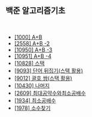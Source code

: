 백준 알고리즘기초
---

<br/>

* [[1000] A+B](https://github.com/KimYoungQ/study/blob/main/%EB%B0%B1%EC%A4%80_%EC%95%8C%EA%B3%A0%EB%A6%AC%EC%A6%98%EA%B8%B0%EC%B4%88/%5B1000%5D%20A%2BB.md)
* [[2558] A+B -2](https://github.com/KimYoungQ/study/blob/main/%EB%B0%B1%EC%A4%80_%EC%95%8C%EA%B3%A0%EB%A6%AC%EC%A6%98%EA%B8%B0%EC%B4%88/%5B2558%5D%20A%2BB%20-2.md)
* [[10950] A+B -3](https://github.com/KimYoungQ/study/blob/main/%EB%B0%B1%EC%A4%80_%EC%95%8C%EA%B3%A0%EB%A6%AC%EC%A6%98%EA%B8%B0%EC%B4%88/%5B10950%5D%20A%2BB%20-3.md)
* [[10951] A+B -4](https://github.com/KimYoungQ/study/blob/main/%EB%B0%B1%EC%A4%80_%EC%95%8C%EA%B3%A0%EB%A6%AC%EC%A6%98%EA%B8%B0%EC%B4%88/%5B10951%5D%20A%2BB%20-4.md)
* [[10828] 스택](https://github.com/KimYoungQ/study/blob/main/%EB%B0%B1%EC%A4%80_%EC%95%8C%EA%B3%A0%EB%A6%AC%EC%A6%98%EA%B8%B0%EC%B4%88/%5B10828%5D%20%EC%8A%A4%ED%83%9D.md)
* [[9093] 단어 뒤집기(스택 활용)](https://github.com/KimYoungQ/study/blob/main/%EB%B0%B1%EC%A4%80_%EC%95%8C%EA%B3%A0%EB%A6%AC%EC%A6%98%EA%B8%B0%EC%B4%88/%5B9093%5D%20%EB%8B%A8%EC%96%B4%20%EB%92%A4%EC%A7%91%EA%B8%B0(%EC%8A%A4%ED%83%9D%20%ED%99%9C%EC%9A%A9).md)
* [[9012] 괄호 쌍(스택 활용)](https://github.com/KimYoungQ/study/blob/main/%EB%B0%B1%EC%A4%80_%EC%95%8C%EA%B3%A0%EB%A6%AC%EC%A6%98%EA%B8%B0%EC%B4%88/%5B9012%5D%20%EA%B4%84%ED%98%B8%20%EC%8C%8D(%EC%8A%A4%ED%83%9D%20%ED%99%9C%EC%9A%A9).md)
* [[10430] 나머지](https://github.com/KimYoungQ/study/blob/main/%EB%B0%B1%EC%A4%80_%EC%95%8C%EA%B3%A0%EB%A6%AC%EC%A6%98%EA%B8%B0%EC%B4%88/%5B10430%5D%EB%82%98%EB%A8%B8%EC%A7%80.md)
* [[2609] 최대공약수와최소공배수](https://github.com/KimYoungQ/study/blob/main/%EB%B0%B1%EC%A4%80_%EC%95%8C%EA%B3%A0%EB%A6%AC%EC%A6%98%EA%B8%B0%EC%B4%88/%5B2609%5D%20%EC%B5%9C%EB%8C%80%EA%B3%B5%EC%95%BD%EC%88%98%EC%99%80%EC%B5%9C%EC%86%8C%EA%B3%B5%EB%B0%B0%EC%88%98.md)
* [[1934] 최소공배수](https://github.com/KimYoungQ/study/blob/main/%EB%B0%B1%EC%A4%80_%EC%95%8C%EA%B3%A0%EB%A6%AC%EC%A6%98%EA%B8%B0%EC%B4%88/%5B1934%5D%20%EC%B5%9C%EC%86%8C%EA%B3%B5%EB%B0%B0%EC%88%98.md)
* [[1978] 소수찾기](https://github.com/KimYoungQ/study/blob/main/%EB%B0%B1%EC%A4%80_%EC%95%8C%EA%B3%A0%EB%A6%AC%EC%A6%98%EA%B8%B0%EC%B4%88/%5B1978%5D%20%EC%86%8C%EC%88%98%20%EC%B0%BE%EA%B8%B0.md)
